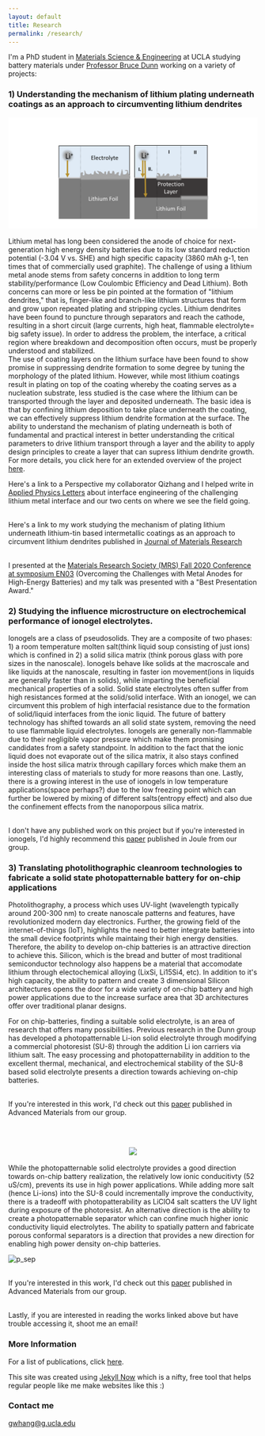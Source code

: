```yaml
---
layout: default
title: Research
permalink: /research/
---
```

I'm a PhD student in [Materials Science & Engineering](https://www.mse.ucla.edu/) at UCLA studying battery materials under [Professor Bruce Dunn](https://scholar.google.com/citations?user=EbwiqDkAAAAJ&hl=en) working on a variety of projects:

### 1) Understanding the mechanism of lithium plating underneath coatings as an approach to circumventing lithium dendrites

![Image description](/images/Picture1.png)


Lithium metal has long been considered the anode of choice for next-generation high energy density batteries due to its low standard reduction potential (-3.04 V vs. SHE) and high specific capacity (3860 mAh g-1, ten times that of commercially used graphite). The challenge of using a lithium metal anode stems from safety concerns in addition to long term stability/performance (Low Coulombic Efficiency and Dead Lithium). Both concerns can more or less be pin pointed at the formation of "lithium dendrites," that is, finger-like and branch-like lithium structures that form and grow upon repeated plating and stripping cycles. Lithium dendrites have been found to puncture through separators and reach the cathode, resulting in a short circuit (large currents, high heat, flammable electrolyte= big safety issue). In order to address the problem, the interface, a critical region where breakdown and decomposition often occurs, must be properly understood and stabilized. 
<br>
The use of coating layers on the lithium surface have been found to show promise in suppressing dendrite formation to some degree by tuning the morphology of the plated lithium. However, while most lithium coatings result in plating on top of the coating whereby the coating serves as a nucleation substrate,  less studied is the case where the lithium can be transported through the layer and deposited underneath. The basic idea is that by confining lithium deposition to take place underneath the coating, we can effectively suppress lithium dendrite formation at the surface. The ability to understand the mechanism of plating underneath is both of fundamental and practical interest in better understanding the critical parameters to drive lithium transport through a layer and the ability to apply design principles to create a layer that can supress lithium dendrite growth.
For more details, you click here for an extended overview of the project [here](https://gracewhang.github.io/lithium/).

Here's a link to a Perspective my collaborator Qizhang and I helped write in [Applied Physics Letters](https://aip.scitation.org/doi/abs/10.1063/5.0018417) about interface engineering of the challenging lithium metal interface and our two cents on where we see the field going.

<br> Here's a link to my work studying the mechanism of plating lithium underneath lithium-tin based intermetallic coatings as an approach to circumvent lithium dendrites published in [Journal of Materials Research](https://link.springer.com/article/10.1557/s43578-020-00047-8)

<br> I presented at the [Materials Research Society (MRS) Fall 2020 Conference at symposium EN03](https://www.mrs.org/meetings-events/fall-meetings-exhibits/2020-mrs-spring-and-fall-meeting/call-for-papers/call-for-papers-detail?code=F.EN03) (Overcoming the Challenges with Metal Anodes for High-Energy Batteries) and my talk was presented with a "Best Presentation Award." 

### 2) Studying the influence microstructure on electrochemical performance of ionogel electrolytes. 

Ionogels are a class of pseudosolids. They are a composite of two phases: 1) a room temperature molten salt(think liquid soup consisting of just ions) which is confined in 2) a solid silica matrix (think porous glass with pore sizes in the nanoscale). Ionogels behave like solids at the macroscale and like liquids at the nanoscale, resulting in faster ion movement(ions in liquids are generally faster than in solids), while imparting the beneficial mechanical properties of a solid. Solid state electrolytes often suffer from high resistances formed at the solid/solid interface. With an ionogel, we can circumvent this problem of high interfacial resistance due to the formation of solid/liquid interfaces from the ionic liquid. The future of battery technology has shifted towards an all solid state system, removing the need to use flammable liquid electrolytes. Ionogels are generally non-flammable due to their negligible vapor pressure which make them promising candidates from a safety standpoint. In addition to the fact that the ionic liquid does not evaporate out of the silica matrix, it also stays confined inside the host silica matrix through capillary forces which make them an interesting class of materials to study for more reasons than one. Lastly, there is a growing interest in the use of ionogels in low temperature applications(space perhaps?) due to the low freezing point which can further be lowered by mixing of different salts(entropy effect) and also due the confinement effects from the nanoporpous silica matrix.

<br>I don't have any published work on this project but if you're interested in ionogels, I'd highly recommend this [paper](https://www.cell.com/joule/pdfExtended/S2542-4351(17)30037-5) published in Joule from our group.
<br>

### 3) Translating photolithographic cleanroom technologies to fabricate a solid state photopatternable battery for on-chip applications

Photolithography, a process which uses UV-light (wavelength typically around 200-300 nm) to create nanoscale patterns and features, have revolutionized modern day electronics. Further, the growing field of the internet-of-things (IoT), highlights the need to better integrate batteries into the small device footprints while maintaing their high energy densities. Therefore, the ability to develop on-chip batteries is an attractive direction to achieve this. Silicon, which is the bread and butter of most traditional semiconductor technology also happens be a material that accomodate lithium through electochemical alloying (LixSi, Li15Si4, etc). In addition to it's high capacity, the ability to pattern and create 3 dimensional Silicon architectures opens the door for a wide variety of on-chip battery and high power applications due to the increase surface area that 3D architectures offer over traditional planar designs. 

For on chip-batteries, finding a suitable solid electrolyte, is an area of research that offers many possibilities. Previous research in the Dunn group has developed a photopatternable Li-ion solid electrolyte through modifying a commercial photoresist (SU-8) through the addition Li ion carriers via lithium salt. The easy processing and photopatternability in addition to the excellent thermal, mechanical, and electrochemical stability of the SU-8 based solid electrolyte presents a direction towards achieving on-chip batteries.

<br>If you're interested in this work, I'd check out this [paper](https://onlinelibrary.wiley.com/doi/abs/10.1002/adma.201703772) published in Advanced Materials from our group.



<br>
<br>



<p align="center">
  <img src="https://user-images.githubusercontent.com/62355151/149577053-c38ad44d-0c8a-4fa3-b43f-40e2d9003d5c.png" />
</p>


While the photopatternable solid electrolyte provides a good direction towards on-chip battery realization, the relatively low ionic conducitivty (52 uS/cm), prevents its use in high power applications. While adding more salt (hence Li-ions) into the SU-8 could incrementally improve the conductivity, there is a tradeoff with photopatterability as LiClO4 salt scatters the UV light during exposure of the photoresist. An alternative direction is the ability to create a photopatternable separator which can confine much higher ionic conductivity liquid electrolytes. The ability to spatially pattern and fabricate porous conformal separators is a direction that provides a new direction for enabling high power density on-chip batteries.

![p_sep](https://user-images.githubusercontent.com/62355151/149576947-65fd787a-fbc6-432f-9e05-917740548f97.jpg)



<br>If you're interested in this work, I'd check out this [paper](https://onlinelibrary.wiley.com/doi/abs/10.1002/adma.202108792) published in Advanced Materials from our group.


<br>
Lastly, if you are interested in reading the works linked above but have trouble accessing it, shoot me an email!

### More Information
For a list of publications, click [here](https://scholar.google.com/citations?user=wPIyh4QAAAAJ&hl=en).


This site was created using [Jekyll Now](http://www.jekyllnow.com/) which is a nifty, free tool that helps regular people like me make websites like this :)

### Contact me

[gwhang@g.ucla.edu](mailto:gwhang@g.ucla.edu)
